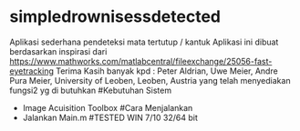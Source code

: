 # simpledrownisessdetected
Aplikasi sederhana pendeteksi mata tertutup / kantuk
Aplikasi ini dibuat berdasarkan inspirasi dari https://www.mathworks.com/matlabcentral/fileexchange/25056-fast-eyetracking
Terima Kasih banyak kpd : Peter Aldrian, Uwe Meier, Andre Pura
Meier, University of Leoben, Leoben, Austria yang telah menyediakan fungsi2 yg di butuhkan
#Kebutuhan Sistem
- Image Acuisition Toolbox
#Cara Menjalankan
- Jalankan Main.m
#TESTED WIN 7/10 32/64 bit
